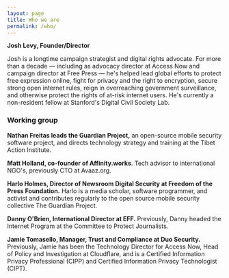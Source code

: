 ```yaml
---
layout: page
title: Who we are
permalink: /who/
---
```


**Josh Levy, Founder/Director**

Josh is a longtime campaign strategist and digital rights advocate. For more than a decade — including as advocacy director at Access Now and campaign director at Free Press — he's helped lead global efforts to protect free expression online, fight for privacy and the right to encryption, secure strong open internet rules, reign in overreaching government surveillance, and otherwise protect the rights of at-risk internet users. He's currently a non-resident fellow at Stanford's Digital Civil Society Lab.

### Working group

**Nathan Freitas leads the Guardian Project,** an open-source mobile security software project, and directs technology strategy and training at the Tibet Action Institute.

**Matt Holland, co-founder of Affinity.works**. Tech advisor to international NGO's, previously CTO at Avaaz.org.

**Harlo Holmes, Director of Newsroom Digital Security at Freedom of the Press Foundation.** Harlo is a media scholar, software programmer, and activist and contributes regularly to the open source mobile security collective The Guardian Project. 

**Danny O'Brien, International Director at EFF.** Previously, Danny
headed the Internet Program at the Committee to Protect Journalists.  

**Jamie Tomasello, Manager, Trust and Compliance at Duo Security.** Previously, Jamie has been the Technology Director for Access Now, Head of Policy and Investigation at Cloudflare, and is a Certified Information Privacy Professional (CIPP) and Certified Information Privacy Technologist (CIPT).
